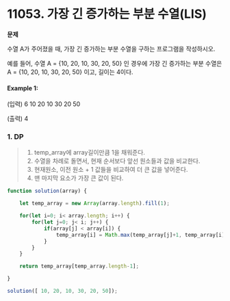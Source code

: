 # 11053. 가장 긴 증가하는 부분 수열(LIS)  





**문제**  

수열 A가 주어졌을 때, 가장 긴 증가하는 부분 수열을 구하는 프로그램을 작성하시오.

예를 들어, 수열 A = {10, 20, 10, 30, 20, 50} 인 경우에 가장 긴 증가하는 부분 수열은 A = {10, 20, 10, 30, 20, 50} 이고, 길이는 4이다.


#### Example 1:

(입력)
6
10 20 10 30 20 50

(출력)
4

### 1. DP
> 1. temp_array에 array길이만큼 1을 채워준다.
> 2. 수열을 차례로 돌면서, 현재 순서보다 앞선 원소들과 값을 비교한다.
> 3. 현재원소, 이전 원소 + 1 값들을 비교하여 더 큰 값을 넣어준다.
> 4. 맨 마지막 요소가 가장 큰 값이 된다.

~~~javascript
function solution(array) {

    let temp_array = new Array(array.length).fill(1);

    for(let i=0; i< array.length; i++) {
        for(let j=0; j< i; j++) {
            if(array[j] < array[i]) {
                temp_array[i] = Math.max(temp_array[j]+1, temp_array[i]);
            }
        }
    }

    return temp_array[temp_array.length-1];

}

solution([ 10, 20, 10, 30, 20, 50]);
~~~
